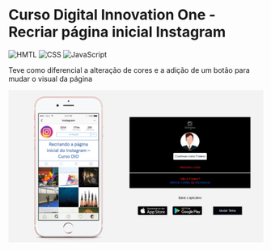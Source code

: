 # Curso Digital Innovation One - Recriar página inicial Instagram

![HMTL](https://img.shields.io/badge/HTML-239120?style=for-the-badge&logo=html5&logoColor=white)
![CSS](https://img.shields.io/badge/CSS-239120?&style=for-the-badge&logo=css3&logoColor=white)
![JavaScript](https://img.shields.io/badge/JavaScript-323330?style=for-the-badge&logo=javascript&logoColor=F7DF1E)


Teve como diferencial a alteração de cores e a adição de um botão para mudar o visual da página

![Resultado](imagens/Resultado.jpg)
